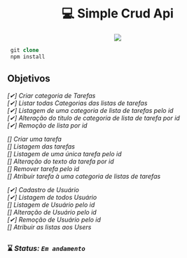 <h1 align="center"> 💻 Simple Crud Api</h1> 

<p align="center">

<img src="https://img.shields.io/badge/NodeJs-6DB33F?style=for-the-badge&logo=nodejs&logoColor=white"/>
</p>

```php 
 git clone
 npm install
```
## Objetivos <br> 
<i>
 
[✔] Criar categoria de Tarefas<br>
[✔] Listar todas Categorias das listas de tarefas<br>
[✔] Listagem de uma categoria de lista de tarefas pelo id<br>
[✔] Alteração do titulo de categoria de lista de tarefa por id<br>
[✔] Remoção de lista por id<br>

[] Criar uma tarefa<br>
[] Listagem das tarefas<br>
[] Listagem de uma única tarefa pelo id<br>
[] Alteração do texto da tarefa por id  
[] Remover tarefa pelo id<br> 
[] Atribuir tarefa à uma categoria de listas de tarefas<br>  

[✔] Cadastro de Usuário<br>
[✔] Listagem de todos Usuário<br>
[] Listagem de Usuário  pelo id<br>
[] Alteração de Usuário pelo id<br>
[✔] Remoção de Usuário pelo id <br>
[] Atribuir as listas aos Users <br>  
 

</i>

##

### ⌛ <i>Status: **`Em andamento`** </i>
 



##
